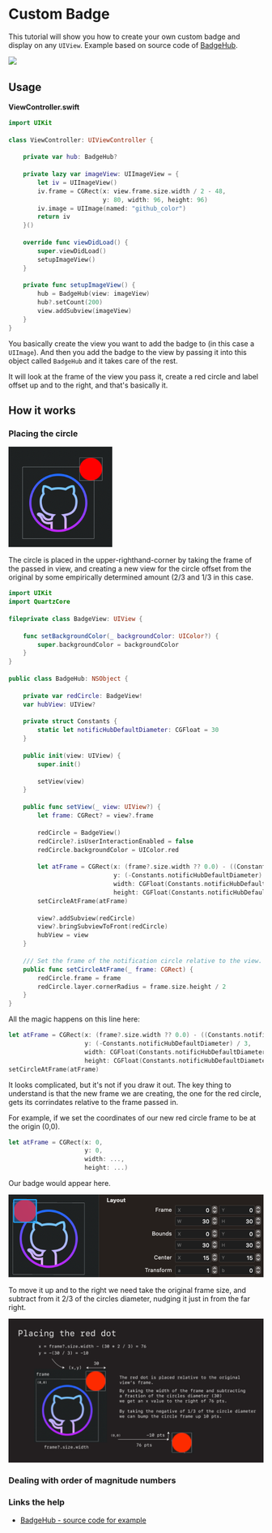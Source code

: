 # Custom Badge

This tutorial will show you how to create your own custom badge and display on any `UIView`. Example based on source code of [BadgeHub](https://github.com/jogendra/BadgeHub).

![](images/11.png)

## Usage

**ViewController.swift**

```swift
import UIKit

class ViewController: UIViewController {
    
    private var hub: BadgeHub?
    
    private lazy var imageView: UIImageView = {
        let iv = UIImageView()
        iv.frame = CGRect(x: view.frame.size.width / 2 - 48,
                          y: 80, width: 96, height: 96)
        iv.image = UIImage(named: "github_color")
        return iv
    }()
        
    override func viewDidLoad() {
        super.viewDidLoad()
        setupImageView()
    }
    
    private func setupImageView() {
        hub = BadgeHub(view: imageView)
        hub?.setCount(200)
        view.addSubview(imageView)
    }
}
```

You basically create the view you want to add the badge to (in this case a `UIImage`). And then you add the badge to the view by passing it into this object called `BadgeHub` and it takes care of the rest.

It will look at the frame of the view you pass it, create a red circle and label offset up and to the right, and that's basically it.

## How it works

### Placing the circle

![](images/2.png)

The circle is placed in the upper-righthand-corner by taking the frame of the passed in view, and creating a new view for the circle offset from the original by some empirically determined amount (2/3 and 1/3 in this case.

```swift
import UIKit
import QuartzCore

fileprivate class BadgeView: UIView {
    
    func setBackgroundColor(_ backgroundColor: UIColor?) {
        super.backgroundColor = backgroundColor
    }
}

public class BadgeHub: NSObject {
    
    private var redCircle: BadgeView!
    var hubView: UIView?
    
    private struct Constants {
        static let notificHubDefaultDiameter: CGFloat = 30
    }
            
    public init(view: UIView) {
        super.init()
        
        setView(view)
    }
        
    public func setView(_ view: UIView?) {
        let frame: CGRect? = view?.frame
        
        redCircle = BadgeView()
        redCircle?.isUserInteractionEnabled = false
        redCircle.backgroundColor = UIColor.red
        
        let atFrame = CGRect(x: (frame?.size.width ?? 0.0) - ((Constants.notificHubDefaultDiameter) * 2 / 3),
                             y: (-Constants.notificHubDefaultDiameter) / 3,
                             width: CGFloat(Constants.notificHubDefaultDiameter),
                             height: CGFloat(Constants.notificHubDefaultDiameter))
        setCircleAtFrame(atFrame)
        
        view?.addSubview(redCircle)
        view?.bringSubviewToFront(redCircle)
        hubView = view
    }
    
    /// Set the frame of the notification circle relative to the view.
    public func setCircleAtFrame(_ frame: CGRect) {
        redCircle.frame = frame
        redCircle.layer.cornerRadius = frame.size.height / 2
    }
}
```

All the magic happens on this line here:

```swift
let atFrame = CGRect(x: (frame?.size.width ?? 0.0) - ((Constants.notificHubDefaultDiameter) * 2 / 3),
                     y: (-Constants.notificHubDefaultDiameter) / 3,
                     width: CGFloat(Constants.notificHubDefaultDiameter),
                     height: CGFloat(Constants.notificHubDefaultDiameter))
setCircleAtFrame(atFrame)

```

It looks complicated, but it's not if you draw it out. The key thing to understand is that the new frame we are creating, the one for the red circle, gets its corrindates relative to the frame passed in.

For example, if we set the coordinates of our new red circle frame to be at the origin (0,0).

```swift
let atFrame = CGRect(x: 0,
                     y: 0,
                     width: ...,
                     height: ...)
```

Our badge would appear here.

![](images/3.png)

To move it up and to the right we need take the original frame size, and subtract from it 2/3 of the circles diameter, nudging it just in from the far right.

![](images/4.png)


### Dealing with order of magnitude numbers

### Links the help

- [BadgeHub - source code for example](https://github.com/jogendra/BadgeHub)